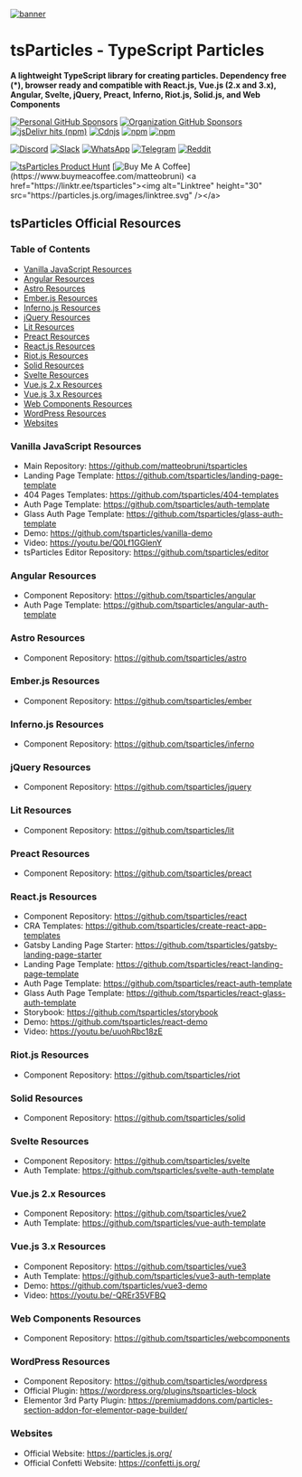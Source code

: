 [![banner](https://particles.js.org/images/banner3.png)](https://particles.js.org)

# tsParticles - TypeScript Particles

**A lightweight TypeScript library for creating particles. Dependency free (\*), browser ready and compatible with
React.js, Vue.js (2.x and 3.x), Angular, Svelte, jQuery, Preact, Inferno, Riot.js, Solid.js, and Web Components**

[![Personal GitHub Sponsors](https://img.shields.io/github/sponsors/matteobruni?style=for-the-badge)](https://github.com/sponsors/matteobruni)
[![Organization GitHub Sponsors](https://img.shields.io/github/sponsors/tsparticles?style=for-the-badge)](https://github.com/sponsors/tsparticles)
[![jsDelivr hits (npm)](https://img.shields.io/jsdelivr/npm/hm/tsparticles?style=for-the-badge)](https://www.jsdelivr.com/package/npm/tsparticles)
[![Cdnjs](https://img.shields.io/cdnjs/v/tsparticles-engine?style=for-the-badge)](https://cdnjs.com/libraries/tsparticles)
[![npm](https://img.shields.io/npm/v/tsparticles-engine?style=for-the-badge)](https://www.npmjs.com/package/tsparticles)
[![npm](https://img.shields.io/npm/dm/tsparticles?style=for-the-badge)](https://www.npmjs.com/package/tsparticles)

[![Discord](https://img.shields.io/discord/872061157379301416?label=discord&logo=discord&logoColor=white&style=for-the-badge)](https://discord.gg/hACwv45Hme)
[![Slack](https://particles.js.org/images/slack.png)](https://join.slack.com/t/tsparticles/shared_invite/enQtOTcxNTQxNjQ4NzkxLWE2MTZhZWExMWRmOWI5MTMxNjczOGE1Yjk0MjViYjdkYTUzODM3OTc5MGQ5MjFlODc4MzE0N2Q1OWQxZDc1YzI)
[![WhatsApp](https://particles.js.org/images/WhatsApp.png)](https://chat.whatsapp.com/KQyHc9UEbRc2qlqNQR2J5c)
[![Telegram](https://particles.js.org/images/telegram.png)](https://t.me/tsparticles)
[![Reddit](https://img.shields.io/reddit/subreddit-subscribers/tsParticles?style=for-the-badge)](https://www.reddit.com/r/tsParticles/)

[![tsParticles Product Hunt](https://api.producthunt.com/widgets/embed-image/v1/featured.svg?post_id=186113&theme=light)](https://www.producthunt.com/posts/tsparticles?utm_source=badge-featured&utm_medium=badge&utm_souce=badge-tsparticles")
[![Buy Me A Coffee](https://img.buymeacoffee.com/button-api/?text=Buy%20me%20a%20beer&emoji=🍺&slug=matteobruni&button_colour=5F7FFF&font_colour=ffffff&font_family=Arial&outline_colour=000000&coffee_colour=FFDD00")](https://www.buymeacoffee.com/matteobruni) <a href="https://linktr.ee/tsparticles"><img alt="Linktree" height="30" src="https://particles.js.org/images/linktree.svg" /></a>

## tsParticles Official Resources

### Table of Contents

- [Vanilla JavaScript Resources](#Vanilla-JavaScript-Resources)
- [Angular Resources](#Angular-Resources)
- [Astro Resources](#Astro-Resources)
- [Ember.js Resources](#Emberjs-Resources)
- [Inferno.js Resources](#Infernojs-Resources)
- [jQuery Resources](#jQuery-Resources)
- [Lit Resources](#Lit-Resources)
- [Preact Resources](#Preact-Resources)
- [React.js Resources](#Reactjs-Resources)
- [Riot.js Resources](#Riot-js-Resources)
- [Solid Resources](#Solid-Resources)
- [Svelte Resources](#Svelte-Resources)
- [Vue.js 2.x Resources](#Vuejs-2x-Resources)
- [Vue.js 3.x Resources](#Vuejs-3x-Resources)
- [Web Components Resources](#Web-Components-Resources)
- [WordPress Resources](#WordPress-Resources)
- [Websites](#Websites)

### Vanilla JavaScript Resources 

- Main Repository: https://github.com/matteobruni/tsparticles
- Landing Page Template: https://github.com/tsparticles/landing-page-template
- 404 Pages Templates: https://github.com/tsparticles/404-templates
- Auth Page Template: https://github.com/tsparticles/auth-template
- Glass Auth Page Template: https://github.com/tsparticles/glass-auth-template
- Demo: https://github.com/tsparticles/vanilla-demo
- Video: https://youtu.be/Q0Lf1GGlenY
- tsParticles Editor Repository: https://github.com/tsparticles/editor

### Angular Resources

- Component Repository: https://github.com/tsparticles/angular
- Auth Page Template: https://github.com/tsparticles/angular-auth-template

### Astro Resources

- Component Repository: https://github.com/tsparticles/astro

### Ember.js Resources

- Component Repository: https://github.com/tsparticles/ember

### Inferno.js Resources

- Component Repository: https://github.com/tsparticles/inferno

### jQuery Resources

- Component Repository: https://github.com/tsparticles/jquery

### Lit Resources

- Component Repository: https://github.com/tsparticles/lit

### Preact Resources

- Component Repository: https://github.com/tsparticles/preact

### React.js Resources

- Component Repository: https://github.com/tsparticles/react
- CRA Templates: https://github.com/tsparticles/create-react-app-templates
- Gatsby Landing Page Starter: https://github.com/tsparticles/gatsby-landing-page-starter
- Landing Page Template: https://github.com/tsparticles/react-landing-page-template
- Auth Page Template: https://github.com/tsparticles/react-auth-template
- Glass Auth Page Template: https://github.com/tsparticles/react-glass-auth-template
- Storybook: https://github.com/tsparticles/storybook
- Demo: https://github.com/tsparticles/react-demo
- Video: https://youtu.be/uuohRbc18zE 

### Riot.js Resources

- Component Repository: https://github.com/tsparticles/riot

### Solid Resources

- Component Repository: https://github.com/tsparticles/solid

### Svelte Resources

- Component Repository: https://github.com/tsparticles/svelte
- Auth Template: https://github.com/tsparticles/svelte-auth-template

### Vue.js 2.x Resources

- Component Repository: https://github.com/tsparticles/vue2
- Auth Template: https://github.com/tsparticles/vue-auth-template 

### Vue.js 3.x Resources

- Component Repository: https://github.com/tsparticles/vue3
- Auth Template: https://github.com/tsparticles/vue3-auth-template
- Demo: https://github.com/tsparticles/vue3-demo
- Video: https://youtu.be/-QREr35VFBQ 

### Web Components Resources

- Component Repository: https://github.com/tsparticles/webcomponents

### WordPress Resources

- Component Repository: https://github.com/tsparticles/wordpress
- Official Plugin: https://wordpress.org/plugins/tsparticles-block
- Elementor 3rd Party Plugin: https://premiumaddons.com/particles-section-addon-for-elementor-page-builder/ 

### Websites

- Official Website: https://particles.js.org/
- Official Confetti Website: https://confetti.js.org/
